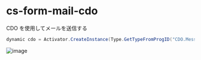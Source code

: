 # cs-form-mail-cdo
CDO を使用してメールを送信する
```cs
dynamic cdo = Activator.CreateInstance(Type.GetTypeFromProgID("CDO.Message"));
```
![image](https://user-images.githubusercontent.com/1501327/130594419-7034a738-8c8c-4e28-93df-66546b3b83e0.png)
